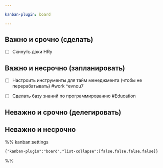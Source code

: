 ```yaml
---

kanban-plugin: board

---
```


## Важно и срочно (сделать)

- [ ] Скинуть доки HRу


## Важно и несрочно (запланировать)

- [ ] Настроить инструменты для тайм менеджмента (чтобы не перерабатывать) #work ^evnou7
- [ ] Сделать базу знаний по программированию #Education


## Неважно и срочно (делегировать)



## Неважно и несрочно





%% kanban:settings
```
{"kanban-plugin":"board","list-collapse":[false,false,false,false]}
```
%%